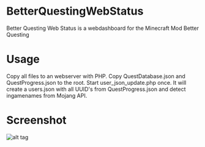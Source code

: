 # BetterQuestingWebStatus
Better Questing Web Status is a webdashboard for the Minecraft Mod Better Questing

# Usage
Copy all files to an webserver with PHP. Copy QuestDatabase.json and QuestProgress.json to the root. Start user_json_update.php once. It will create a users.json with all UUID's from QuestProgress.json and detect ingamenames from Mojang API.

# Screenshot
![alt tag](http://dkn.pfnetwork.de/hdd/made/img/bqws/screen_bqws_001.png)
